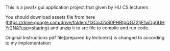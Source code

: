 
This is a javafx gui application project that given by HU CS lecturers

You should download assets file from here (https://drive.google.com/drive/folders/13CoJ2xS0PHBtpQGZ2tjF1wDg6UHYr2NA?usp=sharing) and unzip it to src file to compile and run code.

Original Instructions pdf file(prepared by lecturers) is changed to according to my implementation
